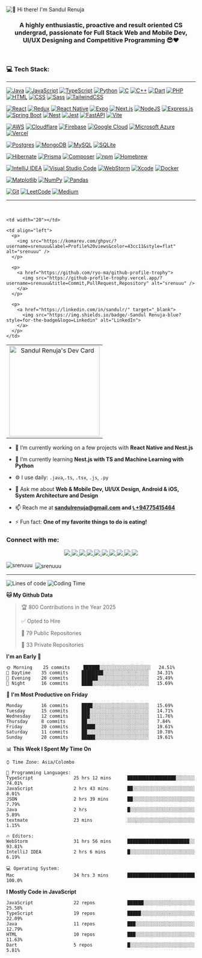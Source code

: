 <img src="https://user-images.githubusercontent.com/49369577/97047278-562d0200-1596-11eb-8a4f-656b2acf2b6a.gif" alt="👋 Hi there! I'm Sandul Renuja" title="👋 Hi there! I'm Sandul Renuja"/>
<h3 align="center">A highly enthusiastic, proactive and result oriented CS undergrad, passionate for Full Stack Web and Mobile Dev, UI/UX Designing and Competitive Programming 😎❤</h3>
<br>
<h3 align="left">💻 Tech Stack:</h3>

<hr>

[![Java](https://img.shields.io/badge/Java-%23ED8B00.svg?logo=openjdk&logoColor=white)](#)
[![JavaScript](https://img.shields.io/badge/JavaScript-F7DF1E?logo=javascript&logoColor=000)](#)
[![TypeScript](https://img.shields.io/badge/TypeScript-3178C6?logo=typescript&logoColor=fff)](#)
[![Python](https://img.shields.io/badge/Python-3776AB?logo=python&logoColor=fff)](#)
[![C](https://img.shields.io/badge/C-00599C?logo=c&logoColor=white)](#)
[![C++](https://img.shields.io/badge/C++-%2300599C.svg?logo=c%2B%2B&logoColor=white)](#)
[![Dart](https://img.shields.io/badge/Dart-%230175C2.svg?logo=dart&logoColor=white)](#)
[![PHP](https://img.shields.io/badge/PHP-%23777BB4.svg?&logo=php&logoColor=white)](#)
[![HTML](https://img.shields.io/badge/HTML-%23E34F26.svg?logo=html5&logoColor=white)](#)
[![CSS](https://img.shields.io/badge/CSS-1572B6?logo=css3&logoColor=fff)](#)
[![Sass](https://img.shields.io/badge/Sass-C69?logo=sass&logoColor=fff)](#)
[![TailwindCSS](https://img.shields.io/badge/Tailwind%20CSS-%2338B2AC.svg?logo=tailwind-css&logoColor=white)](#)
<br>

[![React](https://img.shields.io/badge/React-%2320232a.svg?logo=react&logoColor=%2361DAFB)](#)
[![Redux](https://img.shields.io/badge/Redux-764ABC?logo=redux&logoColor=fff)](#)
[![React Native](https://img.shields.io/badge/React_Native-%2320232a.svg?logo=react&logoColor=%2361DAFB)](#)
[![Expo](https://img.shields.io/badge/Expo-000020?logo=expo&logoColor=fff)](#)
[![Next.js](https://img.shields.io/badge/Next.js-black?logo=next.js&logoColor=white)](#)
[![NodeJS](https://img.shields.io/badge/Node.js-6DA55F?logo=node.js&logoColor=white)](#)
[![Express.js](https://img.shields.io/badge/Express.js-%23404d59.svg?logo=express&logoColor=%2361DAFB)](#)
[![Spring Boot](https://img.shields.io/badge/Spring%20Boot-6DB33F?logo=springboot&logoColor=fff)](#)
[![Nest](https://img.shields.io/badge/Nest.js-%23E0234E.svg?logo=nestjs&logoColor=white)](#)
[![Jest](https://img.shields.io/badge/Jest-C21325?logo=jest&logoColor=fff)](#)
[![FastAPI](https://img.shields.io/badge/FastAPI-009485.svg?logo=fastapi&logoColor=white)](#)
[![Vite](https://img.shields.io/badge/Vite-646CFF?logo=vite&logoColor=fff)](#)
<br>

[![AWS](https://img.shields.io/badge/AWS-%23FF9900.svg?logo=amazon-web-services&logoColor=white)](#)
[![Cloudflare](https://img.shields.io/badge/Cloudflare-F38020?logo=Cloudflare&logoColor=white)](#)
[![Firebase](https://img.shields.io/badge/Firebase-039BE5?logo=Firebase&logoColor=white)](#)
[![Google Cloud](https://img.shields.io/badge/Google%20Cloud-%234285F4.svg?logo=google-cloud&logoColor=white)](#)
[![Microsoft Azure](https://custom-icon-badges.demolab.com/badge/Microsoft%20Azure-0089D6?logo=msazure&logoColor=white)](#)
[![Vercel](https://img.shields.io/badge/Vercel-%23000000.svg?logo=vercel&logoColor=white)](#)
<br>

[![Postgres](https://img.shields.io/badge/Postgres-%23316192.svg?logo=postgresql&logoColor=white)](#)
[![MongoDB](https://img.shields.io/badge/MongoDB-%234ea94b.svg?logo=mongodb&logoColor=white)](#)
[![MySQL](https://img.shields.io/badge/MySQL-4479A1?logo=mysql&logoColor=fff)](#)
[![SQLite](https://img.shields.io/badge/SQLite-%2307405e.svg?logo=sqlite&logoColor=white)](#)
<br>

[![Hibernate](https://img.shields.io/badge/Hibernate-59666C?logo=hibernate&logoColor=fff)](#)
[![Prisma](https://img.shields.io/badge/Prisma-2D3748?logo=prisma&logoColor=white)](#)
[![Composer](https://img.shields.io/badge/Composer-885630?logo=composer&logoColor=fff)](#)
[![npm](https://img.shields.io/badge/npm-CB3837?logo=npm&logoColor=fff)](#)
[![Homebrew](https://img.shields.io/badge/Homebrew-FBB040?logo=homebrew&logoColor=fff)](#)
<br>

[![IntelliJ IDEA](https://img.shields.io/badge/IntelliJIDEA-000000.svg?logo=intellij-idea&logoColor=white)](#)
[![Visual Studio Code](https://custom-icon-badges.demolab.com/badge/Visual%20Studio%20Code-0078d7.svg?logo=vsc&logoColor=white)](#)
[![WebStorm](https://img.shields.io/badge/WebStorm-000?logo=webstorm&logoColor=fff)](#)
[![Xcode](https://img.shields.io/badge/Xcode-007ACC?logo=Xcode&logoColor=white)](#)
[![Docker](https://img.shields.io/badge/Docker-2496ED?logo=docker&logoColor=fff)](#)
<br>

[![Matplotlib](https://custom-icon-badges.demolab.com/badge/Matplotlib-71D291?logo=matplotlib&logoColor=fff)](#)
[![NumPy](https://img.shields.io/badge/NumPy-4DABCF?logo=numpy&logoColor=fff)](#)
[![Pandas](https://img.shields.io/badge/Pandas-150458?logo=pandas&logoColor=fff)](#)
<br>

[![Git](https://img.shields.io/badge/Git-F05032?logo=git&logoColor=fff)](#)
[![LeetCode](https://img.shields.io/badge/LeetCode-000000?logo=LeetCode&logoColor=#d16c06)](#)
[![Medium](https://img.shields.io/badge/Medium-black?logo=medium&logoColor=white)](#)

<hr>

<br>

<table>
  <tr>
    <td align="center">
      <a href="https://app.daily.dev/sandulr">
        <img src="https://api.daily.dev/devcards/0ac820e4d7bf4fb8a52823b51c67f13e.png?r=0uy" width="240" alt="Sandul Renuja's Dev Card"/>
      </a>
      <br>
    </td>

    <td width="20"></td>

    <td align="left">
      <p>
        <img src="https://komarev.com/ghpvc/?username=srenuuu&label=Profile%20views&color=43cc11&style=flat" alt="srenuuu" />
      </p>
      
      <p>
        <a href="https://github.com/ryo-ma/github-profile-trophy">
          <img src="https://github-profile-trophy.vercel.app/?username=srenuuu&title=Commit,PullRequest,Repository" alt="srenuuu" />
        </a>
      </p>

      <p>
        <a href="https://linkedin.com/in/sandulr/" target="_blank">
          <img src="https://img.shields.io/badge/-Sandul Renuja-blue?style=for-the-badge&logo=Linkedin" alt="LinkedIn">
        </a>
      </p>
    </td>
  </tr>
</table>


- 🔭 I’m currently working on a few projects with **React Native and Nest.js**
- 🌱 I’m currently learning **Nest.js with TS and Machine Learning with Python**
- ⚙️ I use daily: `.java`,`.ts`, `.tsx`, `.js`, `.py`
- 💬 Ask me about **Web & Mobile Dev, UI/UX Design, Android & iOS, System Architecture and Design**
- 📫 Reach me at **[sandulrenuja@gmail.com](mailto:sandulrenuja@gmail.com) and [📞 +94775415464](tel:+94775415464)**

- ⚡ Fun fact: **One of my favorite things to do is eating!**

<h3 align="left">Connect with me:</h3>
<p align="center">
  <a href="https://dev.to/srenuuu" target="_blank">
    <img src="https://img.shields.io/badge/Dev.to-0A0A0A?style=for-the-badge&logo=devdotto&logoColor=white" />
  </a>
  <a href="https://twitter.com/sandulr" target="_blank">
    <img src="https://img.shields.io/badge/Twitter-1DA1F2?style=for-the-badge&logo=twitter&logoColor=white" />
  </a>
  <a href="https://linkedin.com/in/sandulr" target="_blank">
    <img src="https://img.shields.io/badge/LinkedIn-0A66C2?style=for-the-badge&logo=linkedin&logoColor=white" />
  </a>
  <a href="https://stackoverflow.com/users/6044198" target="_blank">
    <img src="https://img.shields.io/badge/StackOverflow-F58025?style=for-the-badge&logo=stackoverflow&logoColor=white" />
  </a>
  <a href="https://kaggle.com/sandulrenuja" target="_blank">
    <img src="https://img.shields.io/badge/Kaggle-20BEFF?style=for-the-badge&logo=kaggle&logoColor=white" />
  </a>
  <a href="https://fb.com/sandulrenuja" target="_blank">
    <img src="https://img.shields.io/badge/Facebook-1877F2?style=for-the-badge&logo=facebook&logoColor=white" />
  </a>
  <a href="https://instagram.com/_s.a.n.d.u.l_" target="_blank">
    <img src="https://img.shields.io/badge/Instagram-E4405F?style=for-the-badge&logo=instagram&logoColor=white" />
  </a>
  <a href="https://medium.com/@sandulrenuja" target="_blank">
    <img src="https://img.shields.io/badge/Medium-12100E?style=for-the-badge&logo=medium&logoColor=white" />
  </a>
  <a href="https://www.codechef.com/users/sandulr" target="_blank">
    <img src="https://img.shields.io/badge/CodeChef-5B4638?style=for-the-badge&logo=codechef&logoColor=white" />
  </a>
  <a href="https://www.hackerrank.com/sandulrenuja" target="_blank">
    <img src="https://img.shields.io/badge/HackerRank-2EC866?style=for-the-badge&logo=hackerrank&logoColor=white" />
  </a>
</p>

<p><img align="left" src="https://github-readme-stats.vercel.app/api/top-langs?username=srenuuu&show_icons=true&locale=en&layout=compact" alt="srenuuu" /></p>

<p>&nbsp;<img align="center" src="https://github-readme-stats.vercel.app/api?username=srenuuu&show_icons=true&locale=en" alt="srenuuu" /></p>

<hr>

<!--START_SECTION:waka-->
![Lines of code](https://img.shields.io/badge/From%20Hello%20World%20I've%20Written-4%20million%20lines%20of%20code-blue)
![Coding Time](https://img.shields.io/badge/Coded%20last%20year-1142%20hrs%2045%20mins-green)

**🐱 My Github Data** 

> 🏆 800 Contributions in the Year 2025
> 
> ✅ Opted to Hire
> 
> 📜 79 Public Repositories
> 
> 🔑 33 Private Repositories 

**I'm an Early 🐤** 

```text
🌞 Morning    25 commits     ██████░░░░░░░░░░░░░░░░░░░   24.51% 
🌆 Daytime    35 commits     ████████░░░░░░░░░░░░░░░░░   34.31% 
🌃 Evening    26 commits     ██████░░░░░░░░░░░░░░░░░░░   25.49% 
🌙 Night      16 commits     ████░░░░░░░░░░░░░░░░░░░░░   15.69%

```
📅 **I'm Most Productive on Friday** 

```text
Monday       16 commits     ████░░░░░░░░░░░░░░░░░░░░░   15.69% 
Tuesday      15 commits     ███░░░░░░░░░░░░░░░░░░░░░░   14.71% 
Wednesday    12 commits     ███░░░░░░░░░░░░░░░░░░░░░░   11.76% 
Thursday     8 commits      ██░░░░░░░░░░░░░░░░░░░░░░░   7.84% 
Friday       20 commits     █████░░░░░░░░░░░░░░░░░░░░   19.61% 
Saturday     11 commits     ██░░░░░░░░░░░░░░░░░░░░░░░   10.78% 
Sunday       20 commits     █████░░░░░░░░░░░░░░░░░░░░   19.61%

```


📊 **This Week I Spent My Time On** 

```text
⌚︎ Time Zone: Asia/Colombo

💬 Programming Languages: 
TypeScript               25 hrs 12 mins      ██████████████████░░░░░░░   74.01% 
JavaScript               2 hrs 43 mins       ██░░░░░░░░░░░░░░░░░░░░░░░   8.01% 
JSON                     2 hrs 39 mins       ██░░░░░░░░░░░░░░░░░░░░░░░   7.79% 
Java                     2 hrs               █░░░░░░░░░░░░░░░░░░░░░░░░   5.89% 
textmate                 23 mins             ░░░░░░░░░░░░░░░░░░░░░░░░░   1.15%

🔥 Editors: 
WebStorm                 31 hrs 56 mins      ███████████████████████░░   93.81% 
IntelliJ IDEA            2 hrs 6 mins        █░░░░░░░░░░░░░░░░░░░░░░░░   6.19%

💻 Operating System: 
Mac                      34 hrs 3 mins       █████████████████████████   100.0%

```

**I Mostly Code in JavaScript** 

```text
JavaScript               22 repos            ██████░░░░░░░░░░░░░░░░░░░   25.58% 
TypeScript               19 repos            █████░░░░░░░░░░░░░░░░░░░░   22.09% 
Java                     11 repos            ███░░░░░░░░░░░░░░░░░░░░░░   12.79% 
HTML                     10 repos            ███░░░░░░░░░░░░░░░░░░░░░░   11.63% 
Dart                     5 repos             █░░░░░░░░░░░░░░░░░░░░░░░░   5.81%

```

<!--END_SECTION:waka-->

